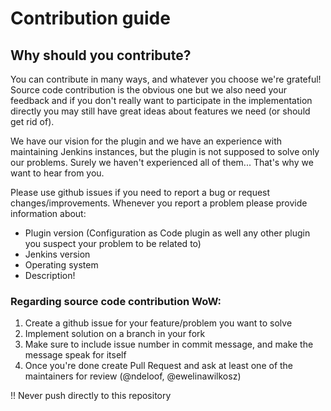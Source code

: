 # Contribution guide

## Why should you contribute?

You can contribute in many ways, and whatever you choose we're grateful!
Source code contribution is the obvious one but we also need your feedback and if you don't really want to participate in the implementation directly you may still have great ideas about features we need (or should get rid of).

We have our vision for the plugin and we have an experience with maintaining Jenkins instances, but the plugin is not supposed to solve only our problems. Surely we haven't experienced all of them... That's why we want to hear from you.

Please use github issues if you need to report a bug or request changes/improvements.
Whenever you report a problem please provide information about:
- Plugin version (Configuration as Code plugin as well any other plugin you suspect your problem to be related to)
- Jenkins version
- Operating system
- Description!

### Regarding source code contribution WoW:

1. Create a github issue for your feature/problem you want to solve
2. Implement solution on a branch in your fork
3. Make sure to include issue number in commit message, and make the message speak for itself
4. Once you're done create Pull Request and ask at least one of the maintainers for review (@ndeloof, @ewelinawilkosz)

!! Never push directly to this repository
